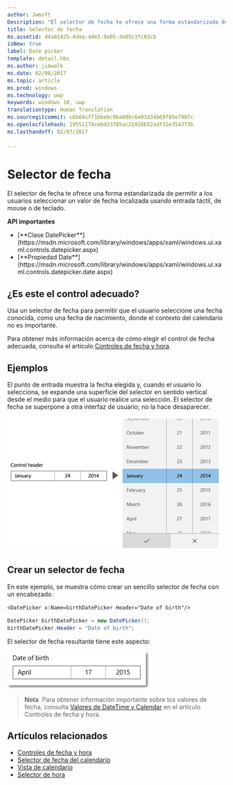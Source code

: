 ```yaml
---
author: Jwmsft
Description: "El selector de fecha te ofrece una forma estandarizada de permitir a los usuarios seleccionar un valor de fecha localizada usando entrada táctil, de mouse o de teclado."
title: Selector de fecha
ms.assetid: d4a01425-4dee-4de3-9a05-3e85c3fc03cb
isNew: true
label: Date picker
template: detail.hbs
ms.author: jimwalk
ms.date: 02/08/2017
ms.topic: article
ms.prod: windows
ms.technology: uwp
keywords: windows 10, uwp
translationtype: Human Translation
ms.sourcegitcommit: c6b64cff1bbebc8ba69bc6e03d34b69f85e798fc
ms.openlocfilehash: 19551174cebd33785ac21910b52adf31e354373b
ms.lasthandoff: 02/07/2017

---
```

# <a name="date-picker"></a>Selector de fecha

<link rel="stylesheet" href="https://az835927.vo.msecnd.net/sites/uwp/Resources/css/custom.css"> 

El selector de fecha te ofrece una forma estandarizada de permitir a los usuarios seleccionar un valor de fecha localizada usando entrada táctil, de mouse o de teclado. 

<div class="important-apis" >
<b>API importantes</b><br/>
<ul>
<li>[**Clase DatePicker**](https://msdn.microsoft.com/library/windows/apps/xaml/windows.ui.xaml.controls.datepicker.aspx)</li>
<li>[**Propiedad Date**](https://msdn.microsoft.com/library/windows/apps/xaml/windows.ui.xaml.controls.datepicker.date.aspx) </li>

</ul>
</div>


## <a name="is-this-the-right-control"></a>¿Es este el control adecuado?
Usa un selector de fecha para permitir que el usuario seleccione una fecha conocida, como una fecha de nacimiento, donde el contexto del calendario no es importante.

Para obtener más información acerca de cómo elegir el control de fecha adecuada, consulta el artículo [Controles de fecha y hora](date-and-time.md).

## <a name="examples"></a>Ejemplos

El punto de entrada muestra la fecha elegida y, cuando el usuario lo selecciona, se expande una superficie del selector en sentido vertical desde el medio para que el usuario realice una selección. El selector de fecha se superpone a otra interfaz de usuario; no la hace desaparecer.

![Ejemplo de expansión del selector de fecha](images/controls_datepicker_expand.png)

## <a name="create-a-date-picker"></a>Crear un selector de fecha

En este ejemplo, se muestra cómo crear un sencillo selector de fecha con un encabezado.

```xaml
<DatePicker x:Name=birthDatePicker Header="Date of birth"/>
```

```csharp
DatePicker birthDatePicker = new DatePicker();
birthDatePicker.Header = "Date of birth";
```

El selector de fecha resultante tiene este aspecto:

![Ejemplo de selector de fecha](images/date-picker-closed.png)

> **Nota**&nbsp;&nbsp;Para obtener información importante sobre los valores de fecha, consulta [Valores de DateTime y Calendar](date-and-time.md#datetime-and-calendar-values) en el artículo Controles de fecha y hora.



## <a name="related-articles"></a>Artículos relacionados

- [Controles de fecha y hora](date-and-time.md)
- [Selector de fecha del calendario](calendar-date-picker.md)
- [Vista de calendario](calendar-view.md)
- [Selector de hora](time-picker.md)

